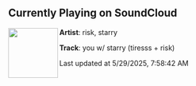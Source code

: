 ## Currently Playing on SoundCloud

[<img align="left" width="100" src="https://i1.sndcdn.com/artworks-GcOc9Bp2nCljwKtG-eGC2Rg-t500x500.jpg">](https://soundcloud.com/risklvp/you)

**Artist**: risk, starry 

**Track**: you w/ starry (tiresss + risk)

Last updated at 5/29/2025, 7:58:42 AM
